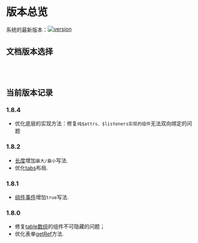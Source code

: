 # 版本总览

<div style="margin: 5px 0 0 0; font-size: 14px; min-height: 24px;">
  <span style="vertical-align: top;">系统的最新版本：</span><a href="https://www.npmjs.com/package/vue-easy-form" target="_blank"><img src="https://img.shields.io/npm/v/vue-easy-form.svg" alt="version"></a>
</div>

## 文档版本选择
<div style="margin: 10px 0; min-height: 34px;">
<ClientOnly>
  <version-select></version-select>
</ClientOnly>
</div>

## 当前版本记录
### 1.8.4
- 优化底层的实现方法：修复<span v-pre>`纯$attrs、$listeners实现的组件`无法双向绑定的问题</span>
### 1.8.2
- [长度](../base/d-col-group.md)增加`最大/最小`写法.
- 优化[tabs](../base/tabs.md#实例)布局.

### 1.8.1
- [组件事件](../base/com-format.md#组件事件)增加`true`写法.

### 1.8.0
- 修复[table数组](../base/array.md)的组件不可隐藏的问题；
- 优化表单[getRef](../base/form.md#表单方法)方法.


